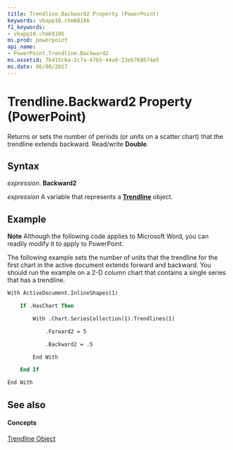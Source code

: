 ```yaml
---
title: Trendline.Backward2 Property (PowerPoint)
keywords: vbapp10.chm68186
f1_keywords:
- vbapp10.chm68186
ms.prod: powerpoint
api_name:
- PowerPoint.Trendline.Backward2
ms.assetid: 76415c6a-2c7a-67b5-44a8-23eb768674e5
ms.date: 06/08/2017
---
```



# Trendline.Backward2 Property (PowerPoint)

Returns or sets the number of periods (or units on a scatter chart) that the trendline extends backward. Read/write **Double**.


## Syntax

 _expression_. **Backward2**

 _expression_ A variable that represents a **[Trendline](trendline-object-powerpoint.md)** object.


## Example




 **Note**  Although the following code applies to Microsoft Word, you can readily modify it to apply to PowerPoint.

The following example sets the number of units that the trendline for the first chart in the active document extends forward and backward. You should run the example on a 2-D column chart that contains a single series that has a trendline.




```vb
With ActiveDocument.InlineShapes(1)

    If .HasChart Then

        With .Chart.SeriesCollection(1).Trendlines(1)

            .Forward2 = 5

            .Backward2 = .5

        End With

    End If

End With
```


## See also


#### Concepts


[Trendline Object](trendline-object-powerpoint.md)

